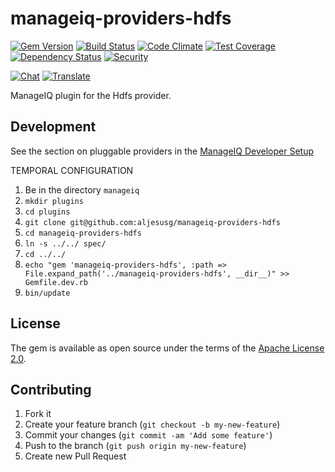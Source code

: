 # manageiq-providers-hdfs

[![Gem Version](https://badge.fury.io/rb/manageiq-providers-hdfs.svg)](http://badge.fury.io/rb/manageiq-providers-hdfs)
[![Build Status](https://travis-ci.org/ManageIQ/manageiq-providers-hdfs.svg)](https://travis-ci.org/ManageIQ/manageiq-providers-hdfs)
[![Code Climate](https://codeclimate.com/github/ManageIQ/manageiq-providers-hdfs.svg)](https://codeclimate.com/github/ManageIQ/manageiq-providers-hdfs)
[![Test Coverage](https://codeclimate.com/github/ManageIQ/manageiq-providers-hdfs/badges/coverage.svg)](https://codeclimate.com/github/ManageIQ/manageiq-providers-hdfs/coverage)
[![Dependency Status](https://gemnasium.com/ManageIQ/manageiq-providers-hdfs.svg)](https://gemnasium.com/ManageIQ/manageiq-providers-hdfs)
[![Security](https://hakiri.io/github/ManageIQ/manageiq-providers-hdfs/master.svg)](https://hakiri.io/github/ManageIQ/manageiq-providers-hdfs/master)

[![Chat](https://badges.gitter.im/Join%20Chat.svg)](https://gitter.im/ManageIQ/manageiq-providers-hdfs?utm_source=badge&utm_medium=badge&utm_campaign=pr-badge&utm_content=badge)
[![Translate](https://img.shields.io/badge/translate-zanata-blue.svg)](https://translate.zanata.org/zanata/project/view/manageiq-providers-hdfs)

ManageIQ plugin for the Hdfs provider.

## Development

See the section on pluggable providers in the [ManageIQ Developer Setup](http://manageiq.org/docs/guides/developer_setup)


TEMPORAL CONFIGURATION

1. Be in the directory `manageiq`
1. `mkdir plugins`
1. `cd plugins`
1. `git clone git@github.com:aljesusg/manageiq-providers-hdfs`
1. `cd manageiq-providers-hdfs`
1. `ln -s ../../ spec/`
1. `cd ../../`
1. `echo "gem 'manageiq-providers-hdfs', :path => File.expand_path('../manageiq-providers-hdfs', __dir__)" >> Gemfile.dev.rb`
1. `bin/update`

## License

The gem is available as open source under the terms of the [Apache License 2.0](http://www.apache.org/licenses/LICENSE-2.0).

## Contributing

1. Fork it
2. Create your feature branch (`git checkout -b my-new-feature`)
3. Commit your changes (`git commit -am 'Add some feature'`)
4. Push to the branch (`git push origin my-new-feature`)
5. Create new Pull Request
